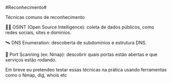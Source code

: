 #Reconhecimento#    

Técnicas comuns de reconhecimento

🕵️‍♂️ OSINT (Open Source Intelligence): coleta de dados públicos, como redes sociais, sites e domínios.

🛰️ DNS Enumeration: descoberta de subdomínios e estrutura DNS.

📡 Port Scanning (ex: Nmap): descobrir quais portas estão abertas e que serviços estão rodando.

Em breve eu pretendeo testar essas técnicas na prática usando ferramentas como o Nmap, dig, whois etc
